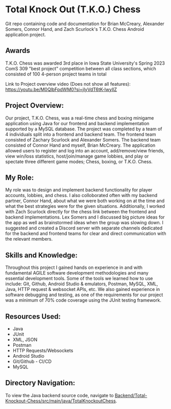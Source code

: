 # Total Knock Out (T.K.O.) Chess
Git repo containing code and documentation for Brian McCreary, Alexander Somers, Connor Hand, and Zach Scurlock's T.K.O. Chess Android application project.

## Awards
T.K.O. Chess was awarded 3rd place in Iowa State University's Spring 2023 ComS 309 "best project" competition between all class sections, which consisted of 100 4-person project teams in total

Link to Project overview video (Does not show all features): https://youtu.be/M0QlbFpdWM0?si=jIyVdT6tK-lwyIlZ 

## Project Overview:
Our project, T.K.O. Chess, was a real-time chess and boxing minigame application using Java for our frontend and backend implementation supported by a MySQL database. The project was completed by a team of 4 individuals split into a frontend and backend team. The frontend team consisted of Zachary Scurlock and Alexander Somers. The backend team consisted of Connor Hand and myself, Brian McCreary. The application allowed users to register and log into an account, add/remove/view friends, view win/loss statistics, host/join/manage game lobbies, and play or spectate three different game modes; Chess, boxing, or T.K.O. Chess.

## My Role:
My role was to design and implement backend functionality for player accounts, lobbies, and chess. I also colloborated often with my backend partner, Connor Hand, about what we were both working on at the time and what the best strategies were for the given situations. Additionally, I worked with Zach Scurlock directly for the chess link between the frontend and backend implementations. Lex Somers and I discussed big picture ideas for the app as well as brainstormed ideas when the group was slowing down. I suggested and created a Discord server with separate channels dedicated for the backend and frontend teams for clear and direct communication with the relevant members.

## Skills and Knowledge:
Throughout this project I gained hands on experience in and with fundamental AGILE software development methodologies and many essential development tools. Some of the tools we learned how to use include: Git, Github, Android Studio & emulators, Postman, MySQL, XML, Java, HTTP request & websocket APIs, etc. We also gained experience in software debugging and testing, as one of the requirements for our project was a minimum of 70% code coverage using the JUnit testing framework. 

## Resources Used:
 - Java
 - JUnit
 - XML, JSON
 - Postman
 - HTTP Requests/Websockets
 - Android Studio
 - Git/Github - CI/CD
 - MySQL

## Directory Navigation:
To view the Java backend source code, navigate to [Backend/Total-Knockout-Chess/src/main/java/TotalKnockoutChess](github.com/BrianMcCreary/T.K.O.-Chess-ComS309/tree/main/Backend/Total-Knockout-Chess/src/main/java/TotalKnockoutChess).
